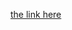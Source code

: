 [ the link here ]([https://drive.google.com/file/d/1WJnQ1OrJojc_eXryRXaofoyzsRlbRo67/view?fbclid=IwY2xjawIpc05leHRuA2FlbQIxMAABHWf_NoA3ZTQzBbWBBmA20VYH2VNBWAHt3ddeCuf7v4slsMkXTVTsK_YQBQ_aem_iGE2bIBoh868oFt0Z3r0gA](https://drive.google.com/drive/folders/1mpz9N5sX5pBTac8szCoX8xtbZh88JxfX))
